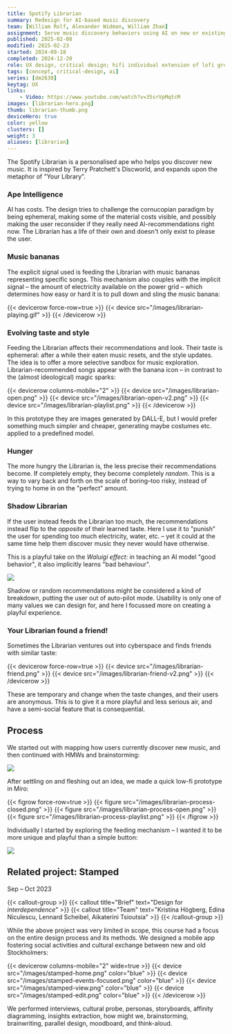 ```yaml
---
title: Spotify Librarian
summary: Redesign for AI-based music discovery
team: [William Rolf, Alexander Widman, William Zhan]
assignment: Serve music discovery behaviors using AI on new or existing surfaces, based on both implicit and explicit signals.
published: 2025-02-08
modified: 2025-02-23
started: 2024-09-18
completed: 2024-12-20
role: UX design, critical design; hifi individual extension of lofi group design
tags: [concept, critical-design, ai]
series: [dm2630]
keytag: UX
links:
    - Video: https://www.youtube.com/watch?v=35srVpMqtcM
images: [librarian-hero.png]
thumb: librarian-thumb.png
deviceHero: true
color: yellow
clusters: []
weight: 3
aliases: [librarian]
---
```


The Spotify Librarian is a personalised ape who helps you discover new music. It is inspired by Terry Pratchett's Discworld, and expands upon the metaphor of "Your Library".

### Ape Intelligence

AI has costs. The design tries to challenge the cornucopian paradigm by being ephemeral, making some of the material costs visible, and possibly making the user reconsider if they really need AI-recommendations right now. The Librarian has a life of their own and doesn't only exist to please the user.

### Music bananas

The explicit signal used is feeding the Librarian with music bananas representing specific songs. This mechanism also couples with the implicit signal – the amount of electricity available on the power grid – which determines how easy or hard it is to pull down and sling the music banana:

{{< devicerow force-row=true >}}
    {{< device src="/images/librarian-playing.gif" >}}
{{< /devicerow >}}

### Evolving taste and style

Feeding the Librarian affects their recommendations and look. Their taste is ephemeral: after a while their eaten music resets, and the style updates. The idea is to offer a more selective sandbox for music exploration. Librarian-recommended songs appear with the banana icon – in contrast to the (almost ideological) magic sparks:

{{< devicerow columns-mobile="2" >}}
    {{< device src="/images/librarian-open.png" >}}
    {{< device src="/images/librarian-open-v2.png" >}}
    {{< device src="/images/librarian-playlist.png" >}}
{{< /devicerow >}}

In this prototype they are images generated by DALL-E, but I would prefer something much simpler and cheaper, generating maybe costumes etc. applied to a predefined model.

### Hunger

The more hungry the Librarian is, the less precise their recommendations become. If completely empty, they become completely _random_. This is a way to vary back and forth on the scale of boring–too risky, instead of trying to home in on the "perfect" amount.

### Shadow Librarian

If the user instead feeds the Librarian too much, the recommendations instead flip to the _opposite_ of their learned taste. Here I use it to "punish" the user for spending too much electricity, water, etc. – yet it could at the same time help them discover music they never would have otherwise.

This is a playful take on the _Waluigi effect_: in teaching an AI model "good behavior", it also implicitly learns "bad behaviour".

![](/images/librarian-shadow.jpg)

Shadow or random recommendations might be considered a kind of breakdown, putting the user out of auto-pilot mode. Usability is only one of many values we can design for, and here I focussed more on creating a playful experience.

### Your Librarian found a friend!

Sometimes the Librarian ventures out into cyberspace and finds friends with similar taste:

{{< devicerow force-row=true >}}
    {{< device src="/images/librarian-friend.png" >}}
    {{< device src="/images/librarian-friend-v2.png" >}}
{{< /devicerow >}}

These are temporary and change when the taste changes, and their users are anonymous. This is to give it a more playful and less serious air, and have a semi-social feature that is consequential.

## Process

We started out with mapping how users currently discover new music, and then continued with HMWs and brainstorming:

![](/images/librarian-ideation.png)

After settling on and fleshing out an idea, we made a quick low-fi prototype in Miro:

{{< figrow force-row=true >}}
    {{< figure src="/images/librarian-process-closed.png" >}}
    {{< figure src="/images/librarian-process-open.png" >}}
    {{< figure src="/images/librarian-process-playlist.png" >}}
{{< /figrow >}}

Individually I started by exploring the feeding mechanism – I wanted it to be more unique and playful than a simple button:

![](/images/librarian-sketch.jpg)

## Related project: Stamped

<p class="caption">Sep – Oct 2023</p>

{{< callout-group >}}
    {{< callout title="Brief" text="Design for _interdependence_" >}}
    {{< callout title="Team" text="Kristina Högberg, Edina Niculescu, Lennard Scheibel, Aikaterini Tsioutsia" >}}
{{< /callout-group >}}

While the above project was very limited in scope, this course had a focus on the entire design process and its methods. We designed a mobile app fostering social activities and cultural exchange between new and old Stockholmers:

{{< devicerow columns-mobile="2" wide=true >}}
    {{< device src="/images/stamped-home.png" color="blue" >}}
    {{< device src="/images/stamped-events-focused.png" color="blue" >}}
    {{< device src="/images/stamped-view.png" color="blue" >}}
    {{< device src="/images/stamped-edit.png" color="blue" >}}
{{< /devicerow >}}

We performed interviews, cultural probe, personas, storyboards, affinity diagramming, insights extraction, how might we, brainstorming, brainwriting, parallel design, moodboard, and think-aloud.
